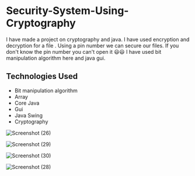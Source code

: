 # Security-System-Using-Cryptography
I have made a project on cryptography and java. 
I have used encryption and decryption for a file . Using a pin number we can secure our files.
If you don't know the pin number you can't open it 😃😃 
I have used bit manipulation algorithm here and java gui.


## Technologies Used

- Bit manipulation algorithm
- Array
- Core Java
- Gui
- Java Swing
- Cryptography 

![Screenshot (26)](https://user-images.githubusercontent.com/68159874/173196666-d9c70229-921c-4e44-a34c-0c9b8e94e09e.png)

![Screenshot (29)](https://user-images.githubusercontent.com/68159874/173196673-387e3245-aab1-4a4f-8ed2-9cfbf8f23c69.png)

![Screenshot (30)](https://user-images.githubusercontent.com/68159874/173196674-384894c2-049f-4eed-bc14-bd6dc5fa75af.png)

![Screenshot (28)](https://user-images.githubusercontent.com/68159874/173196672-20d78e41-8cc1-4280-b75f-f4a7bce4cf6c.png)

